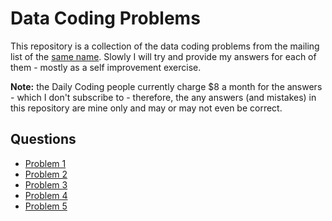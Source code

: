 # Data Coding Problems

This repository is a collection of the data coding problems from the mailing
list of the [same name](https://dailycodingproblem.com/). Slowly I will try and
provide my answers for each of them - mostly as a self improvement exercise.

**Note:** the Daily Coding people currently charge $8 a month for the answers -
which I don't subscribe to - therefore, the any answers (and mistakes) in this
repository are mine only and may or may not even be correct.

## Questions

  * [Problem 1](./p_001/README.md)
  * [Problem 2](./p_002/README.md)
  * [Problem 3](./p_003/README.md)
  * [Problem 4](./p_004/README.md)
  * [Problem 5](./p_005/README.md)
